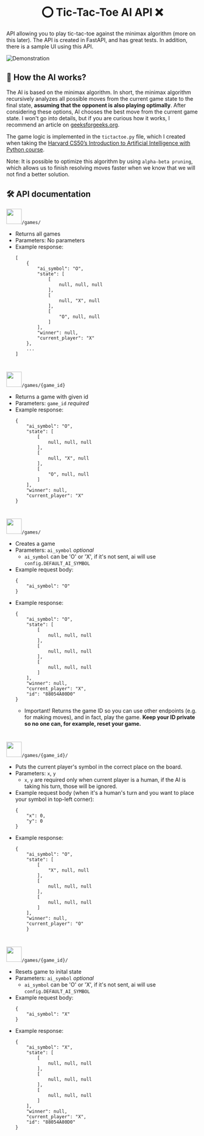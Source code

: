 <h1 style="text-align: center;"> ⭕ Tic-Tac-Toe AI API ❌ </h1>

API allowing you to play tic-tac-toe against the minimax algorithm (more on this later). The API is created in FastAPI, and has great tests. In addition, there is a sample UI using this API.

![Demonstration](https://piotr.detyna.pl/tic-tac-toe/ttt.gif)

## 🤖 How the AI works?
The AI is based on the minimax algorithm. In short, the minimax algorithm recursively analyzes all possible moves from the current game state to the final state, **assuming that the opponent is also playing optimally**. After considering these options, AI chooses the best move from the current game state. I won't go into details, but if you are curious how it works, I recommend an article on [geeksforgeeks.org](https://www.geeksforgeeks.org/finding-optimal-move-in-tic-tac-toe-using-minimax-algorithm-in-game-theory/).

The game logic is implemented in the `tictactoe.py` file, which I created when taking the [Harvard CS50’s Introduction to Artificial Intelligence with Python course](https://cs50.harvard.edu/ai).

Note: It is possible to optimize this algorithm by using `alpha-beta pruning`, which allows us to finish resolving moves faster when we know that we will not find a better solution.

## 🛠️ API documentation
<span float="left"><img src="https://piotr.detyna.pl/get.png" style="width: 40px; margin-bottom: -5px;"></span>`/games/`

- Returns all games
- Parameters: No parameters
- Example response: 
    ```
    [
        {
            "ai_symbol": "O",
            "state": [
                [
                    null, null, null
                ],
                [
                    null, "X", null
                ],
                [
                    "O", null, null
                ]
            ],
            "winner": null,
            "current_player": "X"
        },
        ...
    ]
    ```

#
<span float="left"><img src="https://piotr.detyna.pl/get.png" style="width: 40px; margin-bottom: -5px;"></span>`/games/{game_id}`

- Returns a game with given id
- Parameters: `game_id` _required_
- Example response: 
    ```
    {
        "ai_symbol": "O",
        "state": [
            [
                null, null, null
            ],
            [
                null, "X", null
            ],
            [
                "O", null, null
            ]
        ],
        "winner": null,
        "current_player": "X"
    }
    ```

#
<span float="left"><img src="https://piotr.detyna.pl/post.png" style="width: 40px; margin-bottom: -5px;"></span>`/games/`

- Creates a game
- Parameters: `ai_symbol` _optional_
    - `ai_symbol` can be 'O' or 'X', if it's not sent, ai will use `config.DEFAULT_AI_SYMBOL`
- Example request body:
    ```
    {
        "ai_symbol": "O"
    }
    ```
- Example response: 
    ```
    {
        "ai_symbol": "O",
        "state": [
            [
                null, null, null
            ],
            [
                null, null, null
            ],
            [
                null, null, null
            ]
        ],
        "winner": null,
        "current_player": "X",
        "id": "88054A80D0"
    }
    ```
    - Important! Returns the game ID so you can use other endpoints (e.g. for making moves), and in fact, play the game. **Keep your ID private so no one can, for example, reset your game.**

  
#
<span float="left"><img src="https://piotr.detyna.pl/patch.png" style="width: 40px; margin-bottom: -5px;"></span>`/games/{game_id}/`

- Puts the current player's symbol in the correct place on the board.
- Parameters: `x`, `y`
    - `x`, `y` are required only when current player is a human, if the AI is taking his turn, those will be ignored.
- Example request body (when it's a human's turn and you want to place your symbol in top-left corner):
    ```
    {
        "x": 0,
        "y": 0
    }
    ```
- Example response: 
    ```
    {
        "ai_symbol": "O",
        "state": [
            [
                "X", null, null
            ],
            [
                null, null, null
            ],
            [
                null, null, null
            ]
        ],
        "winner": null,
        "current_player": "O"
        }
    ```


#
<span float="left"><img src="https://piotr.detyna.pl/put.png" style="width: 40px; margin-bottom: -5px;"></span>`/games/{game_id}/`

- Resets game to inital state
- Parameters: `ai_symbol` _optional_
    - `ai_symbol` can be 'O' or 'X', if it's not sent, ai will use `config.DEFAULT_AI_SYMBOL`
- Example request body:
    ```
    {
        "ai_symbol": "X"
    }
    ```
- Example response: 
    ```
    {
        "ai_symbol": "X",
        "state": [
            [
                null, null, null
            ],
            [
                null, null, null
            ],
            [
                null, null, null
            ]
        ],
        "winner": null,
        "current_player": "X",
        "id": "88054A80D0"
    }
    ```
